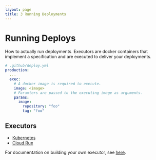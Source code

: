 ```yaml
---
layout: page
title: 3 Running Deployments
---
```


# Running Deploys

How to actually run deployments. Executors are docker containers that implement
a specification and are executed to deliver your deployments.

```yaml
# .github/deploy.yml
production:
  ...
  exec:
    # A docker image is required to execute.
    image: <image>
    # Paramters are passed to the executing image as arguments.
    params:
      image:
        repository: "foo"
        tag: "foo"
```

## Executors

- [Kubernetes](kubernetes.html)
- [Cloud Run](cloud-run.html)

For documentation on building your own executor, see [here](../executors).
